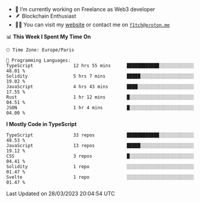 - 🔭 I’m currently working on Freelance as Web3 developer
- 🪶 Blockchain Enthusiast
- 👨‍💻 You can visit my [website](https://f1tch.xyz) or contact me on [`f1tch@proton.me`](mailto:f1tch@proton.me)

<!--START_SECTION:waka-->
📊 **This Week I Spent My Time On** 

```text
🕑︎ Time Zone: Europe/Paris

💬 Programming Languages: 
TypeScript               12 hrs 55 mins      ████████████░░░░░░░░░░░░░   48.01 % 
Solidity                 5 hrs 7 mins        █████░░░░░░░░░░░░░░░░░░░░   19.02 % 
JavaScript               4 hrs 43 mins       ████░░░░░░░░░░░░░░░░░░░░░   17.55 % 
Rust                     1 hr 12 mins        █░░░░░░░░░░░░░░░░░░░░░░░░   04.51 % 
JSON                     1 hr 4 mins         █░░░░░░░░░░░░░░░░░░░░░░░░   04.00 % 
```

**I Mostly Code in TypeScript** 

```text
TypeScript               33 repos            ████████████░░░░░░░░░░░░░   48.53 % 
JavaScript               13 repos            █████░░░░░░░░░░░░░░░░░░░░   19.12 % 
CSS                      3 repos             █░░░░░░░░░░░░░░░░░░░░░░░░   04.41 % 
Solidity                 1 repo              ░░░░░░░░░░░░░░░░░░░░░░░░░   01.47 % 
Svelte                   1 repo              ░░░░░░░░░░░░░░░░░░░░░░░░░   01.47 % 
```




 Last Updated on 28/03/2023 20:04:54 UTC
<!--END_SECTION:waka-->
